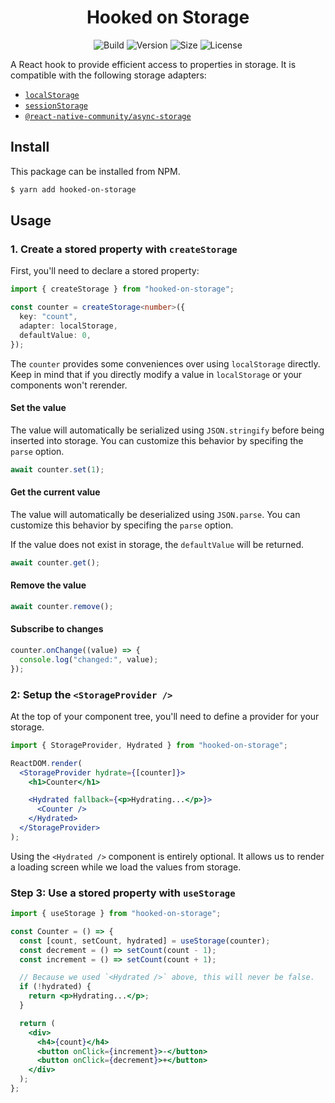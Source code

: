 <h1 align="center">Hooked on Storage</h1>

<div align="center">

![Build](https://img.shields.io/travis/promptworks/hooked-on-storage/master?style=flat-square)
![Version](https://img.shields.io/npm/v/hooked-on-storage?style=flat-square)
![Size](https://img.shields.io/bundlephobia/minzip/hooked-on-storage?style=flat-square)
![License](https://img.shields.io/npm/l/hooked-on-storage?style=flat-square)

</div>

A React hook to provide efficient access to properties in storage. It is compatible with the following storage adapters:

- [`localStorage`](https://developer.mozilla.org/en-US/docs/Web/API/Window/localStorage)
- [`sessionStorage`](https://developer.mozilla.org/en-US/docs/Web/API/Window/sessionStorage)
- [`@react-native-community/async-storage`](https://github.com/react-native-community/async-storage)

## Install

This package can be installed from NPM.

```sh
$ yarn add hooked-on-storage
```

## Usage

### 1. Create a stored property with `createStorage`

First, you'll need to declare a stored property:

```typescript
import { createStorage } from "hooked-on-storage";

const counter = createStorage<number>({
  key: "count",
  adapter: localStorage,
  defaultValue: 0,
});
```

The `counter` provides some conveniences over using `localStorage` directly. Keep in mind that if you directly modify a value in `localStorage` or your components won't rerender.

#### Set the value

The value will automatically be serialized using `JSON.stringify` before being inserted into storage. You can customize this behavior by specifing the `parse` option.

```typescript
await counter.set(1);
```

#### Get the current value

The value will automatically be deserialized using `JSON.parse`. You can customize this behavior by specifing the `parse` option.

If the value does not exist in storage, the `defaultValue` will be returned.

```typescript
await counter.get();
```

#### Remove the value

```typescript
await counter.remove();
```

#### Subscribe to changes

```typescript
counter.onChange((value) => {
  console.log("changed:", value);
});
```

### 2: Setup the `<StorageProvider />`

At the top of your component tree, you'll need to define a provider for your storage.

```jsx
import { StorageProvider, Hydrated } from "hooked-on-storage";

ReactDOM.render(
  <StorageProvider hydrate={[counter]}>
    <h1>Counter</h1>

    <Hydrated fallback={<p>Hydrating...</p>}>
      <Counter />
    </Hydrated>
  </StorageProvider>
);
```

Using the `<Hydrated />` component is entirely optional. It allows us to render
a loading screen while we load the values from storage.

### Step 3: Use a stored property with `useStorage`

```jsx
import { useStorage } from "hooked-on-storage";

const Counter = () => {
  const [count, setCount, hydrated] = useStorage(counter);
  const decrement = () => setCount(count - 1);
  const increment = () => setCount(count + 1);

  // Because we used `<Hydrated />` above, this will never be false.
  if (!hydrated) {
    return <p>Hydrating...</p>;
  }

  return (
    <div>
      <h4>{count}</h4>
      <button onClick={increment}>-</button>
      <button onClick={decrement}>+</button>
    </div>
  );
};
```
